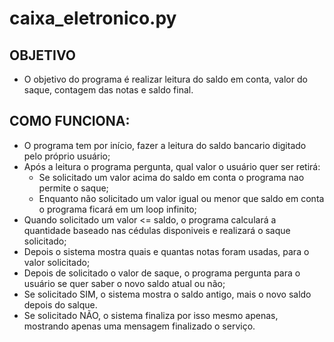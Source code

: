 # caixa_eletronico.py

## OBJETIVO 

- O objetivo do programa é realizar leitura do saldo em conta, valor do saque, contagem das notas e saldo final.

## COMO FUNCIONA:
- O programa tem por início, fazer a leitura do saldo bancario digitado pelo próprio usuário;
- Após a leitura o programa pergunta, qual valor o usuário quer ser retirá:
  - Se solicitado um valor acima do saldo em conta o programa nao permite o saque;
  - Enquanto não solicitado um valor igual ou menor que saldo em conta o programa ficará em um loop infinito;
- Quando solicitado um valor <= saldo, o programa calculará a quantidade baseado nas cédulas disponiveis e realizará o saque solicitado;
- Depois o sistema mostra quais e quantas notas foram usadas, para o valor solicitado;
- Depois de solicitado o valor de saque, o programa pergunta para o usuário se quer saber o novo saldo atual ou não;
- Se solicitado SIM, o sistema mostra o saldo antigo, mais o novo saldo depois do salque.
- Se solicitado NÃO, o sistema finaliza por isso mesmo apenas, mostrando apenas uma mensagem finalizado o serviço.
